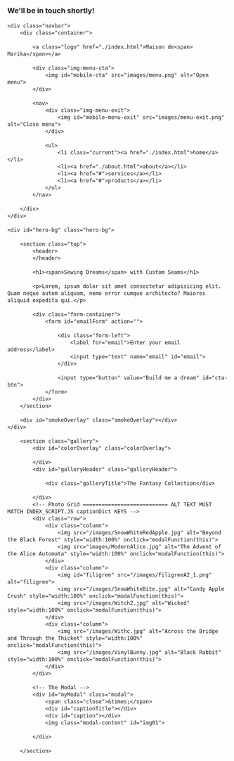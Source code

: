 <!DOCTYPE html>
<html lang="en">
<head>
    <meta charset="UTF-8">
    <meta http-equiv="X-UA-Compatible" content="IE=edge">
    <meta name="viewport" content="width=device-width, initial-scale=1.0">
    <title>Maison de Marika</title>
    <link rel="stylesheet" href="css/main.css">
    <link rel="stylesheet" href="css/index.css">
    <link rel="stylesheet" href="./index.html">
</head>
<body>
    <div class="overlay" id="overlay">
        <h3>We'll be in touch shortly!</h3>
    </div>
    
    <div class="navbar">
        <div class="container">

            <a class="logo" href="./index.html">Maison de<span> Marika</span></a>

            <div class="img-menu-cta">
                <img id="mobile-cta" src="images/menu.png" alt="Open menu">
            </div>

            <nav>
                <div class="img-menu-exit">
                    <img id="mobile-menu-exit" src="images/menu-exit.png" alt="Close menu">
                </div>

                <ul>
                    <li class="current"><a href="./index.html">home</a></li>
                    <li><a href="./about.html">about</a></li>
                    <li><a href="#">services</a></li>
                    <li><a href="#">products</a></li>
                </ul>
            </nav>

        </div>
    </div>

    <div id="hero-bg" class="hero-bg">

        <section class="top">
            <header>             
            </header>

            <h1><span>Sewing Dreams</span> with Custom Seams</h1>

            <p>Lorem, ipsum dolor sit amet consectetur adipisicing elit. Quam neque autem aliquam, nemo error cumque architecto? Maiores aliquid expedita qui.</p>
        
            <div class="form-container">
                <form id="emailForm" action="">

                    <div class="form-left">
                        <label for="email">Enter your email address</label>
                        <input type="text" name="email" id="email">
                    </div>

                    <input type="button" value="Build me a dream" id="cta-btn">
                </form>
            </div>
        </section>

        <div id="smokeOverlay" class="smokeOverlay"></div>
    </div>
    
        <section class="gallery">
            <div id="colorOverlay" class="colorOverlay">

            </div>
            <div id="galleryHeader" class="galleryHeader">

                <div class="galleryTitle">The Fantasy Collection</div>

            </div>
            <!-- Photo Grid =========================== ALT TEXT MUST MATCH INDEX_SCRIPT.JS captionDict KEYS -->
            <div class="row"> 
                <div class="column">
                    <img src="/images/SnowWhiteRedApple.jpg" alt="Beyond the Black Forest" style="width:100%" onclick="modalFunction(this)">
                    <img src="images/ModernAlice.jpg" alt="The Advent of the Alice Automata" style="width:100%" onclick="modalFunction(this)">
                </div>
                <div class="column">
                    <img id="filigree" src="/images/FiligreeA2_1.png" alt="filigree">
                    <img src="/images/SnowWhiteBite.jpg" alt="Candy Apple Crush" style="width:100%" onclick="modalFunction(this)">
                    <img src="/images/Witch2.jpg" alt="Wicked" style="width:100%" onclick="modalFunction(this)">
                </div>  
                <div class="column">
                    <img src="/images/Withc.jpg" alt="Across the Bridge and Through the Thicket" style="width:100%" onclick="modalFunction(this)">
                    <img src="/images/VinylBunny.jpg" alt="Black Rabbit" style="width:100%" onclick="modalFunction(this)">
                </div>
            </div>

            <!-- The Modal -->
            <div id="myModal" class="modal">
                <span class="close">&times;</span>
                <div id="captionTitle"></div>
                <div id="caption"></div>
                <img class="modal-content" id="img01">
                
            </div>

        </section>
        

<script src="script.js"></script>
<script src="index_script.js"></script>
 
</body>
</html>
